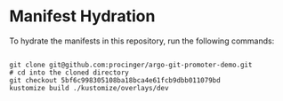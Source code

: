 
# Manifest Hydration

To hydrate the manifests in this repository, run the following commands:

```shell

git clone git@github.com:procinger/argo-git-promoter-demo.git
# cd into the cloned directory
git checkout 5bf6c998305108ba18bca4e61fcb9dbb011079bd
kustomize build ./kustomize/overlays/dev
```